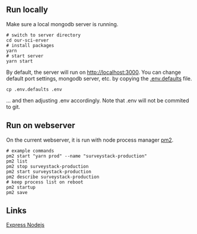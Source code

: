 ## Run locally

Make sure a local mongodb server is running.

```
# switch to server directory
cd our-sci-erver
# install packages
yarn
# start server
yarn start
```

By default, the server will run on [http://localhost:3000](http://localhost:3000). You can change default port settings, mongodb server, etc. by copying the [.env.defaults](./.env.defaults) file.

```
cp .env.defaults .env
```

... and then adjusting .env accordingly. Note that .env will not be commited to git.

## Run on webserver

On the current webserver, it is run with node process manager [pm2](http://pm2.keymetrics.io/).

```
# example commands
pm2 start "yarn prod" --name "surveystack-production"
pm2 list
pm2 stop surveystack-production
pm2 start surveystack-production
pm2 describe surveystack-production
# keep process list on reboot
pm2 startup
pm2 save
```

## Links

[Express Nodejs](https://developer.mozilla.org/en-US/docs/Learn/Server-side/Express_Nodejs/routes)
